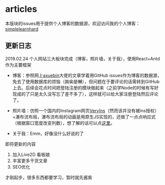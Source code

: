 # articles

本版块的issues用于提供个人博客的数据源，欢迎访问我的个人博客：[simplelearnhard](http://www.simplelearnhard.com)



## 更新日志
2019.02.24
个人网站三大板块完成（博客，照片墙，关于我），使用React+Antd作为主要框架
+ 博客：参照网上[axuebin](https://segmentfault.com/a/1190000011399153)大佬的文章学着用GitHub issues作为博客的数据源，免去了使用数据库的烦恼（~~其实是懒~~），但问题在于要评论的话需转到GitHub上去。后续会花点时间把登陆注册的模块做起来（之前学Node的时候有写好现成的了只是太久没写忘了差不多了），这样就可以给大家注册登陆然后评论了。

- 照片墙：仿照一个国内的Instagram网页[VeryIns](https://www.veryins.com/)（然而该并没有被ins授权）+瀑布流布局，瀑布流布局的动画是用原生JS实现的，还做了一点点响应式（根据窗口宽度改变列数），想了解的话可以点[这里](https://github.com/simpul/useful-javascript-lib)。

+ 关于我：Emm，好像没什么好说的了  

即将更新的内容

1. 加入Live2D 看板娘
2. 丰富更多干货文章
3. SEO优化

才刚起步，很多东西都要学习，暂时就先酱紫
